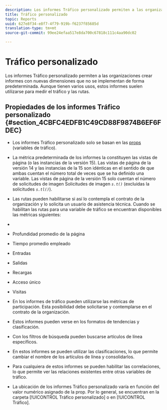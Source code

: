 ```yaml
---
description: Los informes Tráfico personalizado permiten a las organizaciones crear informes con nuevas dimensiones que no se implementan de forma predeterminada. Aunque tienen varios usos, estos informes suelen utilizarse para medir el tráfico y las rutas.
title: Tráfico personalizado
topic: Reports
uuid: 627e8f34-e8f7-4f79-919b-f6237f85685d
translation-type: tm+mt
source-git-commit: 99ee24efaa517e8da700c67818c111c4aa90dc02

---
```



# Tráfico personalizado

Los informes Tráfico personalizado permiten a las organizaciones crear informes con nuevas dimensiones que no se implementan de forma predeterminada. Aunque tienen varios usos, estos informes suelen utilizarse para medir el tráfico y las rutas.

## Propiedades de los informes Tráfico personalizado  {#section_4CBFC4EDFB1C49CD88F9874B6EF6FDEC}

* Los informes Tráfico personalizado solo se basan en las [props](https://marketing.adobe.com/resources/help/en_US/sc/implement/c_propn.html) (variables de tráfico).
* La métrica predeterminada de los informes la constituyen las vistas de página (o las instancias de la versión 15). Las vistas de página de la versión 14 y las instancias de la 15 son idénticas en el sentido de que ambas cuentan el número total de veces que se ha definido una variable. Las vistas de página de la versión 15 solo cuentan el número de solicitudes de imagen  Solicitudes de imagen *`s.t()`* (excluidas la solicitudes *`s.tl()`*).

* Las rutas pueden habilitarse si así lo contempla el contrato de la organización y lo solicita un usuario de asistencia técnica. Cuando se habilitan las rutas para una variable de tráfico se encuentran disponibles las métricas siguientes:
* 

   * Profundidad promedio de la página
   * Tiempo promedio empleado
   * Entradas
   * Salidas
   * Recargas
   * Acceso único
   * Visitas

* En los informes de tráfico pueden utilizarse las métricas de participación. Esta posibilidad debe solicitarse y contemplarse en el contrato de la organización.
* Estos informes pueden verse en los formatos de tendencias y clasificación.
* Con los filtros de búsqueda pueden buscarse artículos de línea específicos.
* En estos informes se pueden utilizar las clasificaciones, lo que permite cambiar el nombre de los artículos de línea y consolidarlos.
* Para cualquiera de estos informes se pueden habilitar las correlaciones, lo que permite ver las relaciones existentes entre otras variables de tráfico.
* La ubicación de los informes Tráfico personalizado varía en función del valor numérico asignado de la prop. Por lo general, se encuentran en la carpeta [!UICONTROL Tráfico personalizado] o en [!UICONTROL Tráfico].

